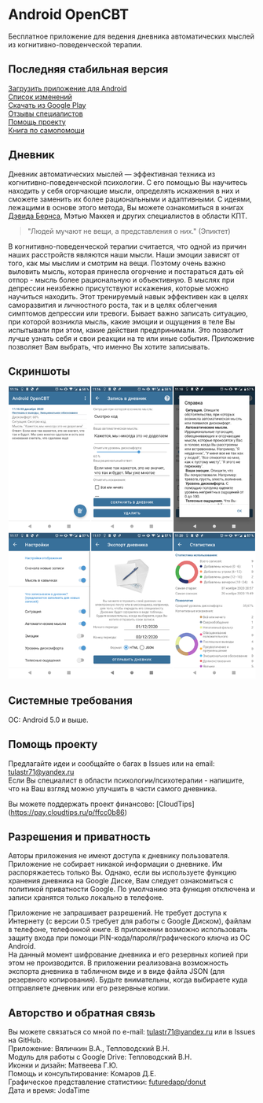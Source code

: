 # Android OpenCBT
Бесплатное приложение для ведения дневника автоматических мыслей из когнитивно-поведенческой терапии.

## Последняя стабильная версия
[Загрузить приложение для Android](https://github.com/va-utils/opencbt/releases/download/0.6/universal.apk)   
[Список изменений](https://github.com/va-utils/opencbt/releases/tag/0.6)   
[Скачать из Google Play](https://play.google.com/store/apps/details?id=com.vva.androidopencbt)  
[Отзывы специалистов](https://github.com/va-utils/opencbt/wiki/Отзывы-специалистов)  
[Помощь проекту](https://github.com/va-utils/opencbt#%D0%BF%D0%BE%D0%BC%D0%BE%D1%89%D1%8C-%D0%BF%D1%80%D0%BE%D0%B5%D0%BA%D1%82%D1%83)  
[Книга по самопомощи](https://www.litres.ru/david-d-burns/terapiya-nastroeniya-klinicheski-dokazannyy-sposob-pobedit-d/?lfrom=965623253)  

## Дневник
Дневник автоматических мыслей — эффективная техника из когнитивно-поведенческой психологии. 
С его помощью Вы научитесь находить у себя огорчающие мысли, определять искажения в них и сможете заменить их более рациональными и адаптивными.
С идеями, лежащими в основе этого метода, Вы можете ознакомиться в книгах [Дэвида Бернса](https://www.litres.ru/author/david-d-burns/?lfrom=965623253), Мэтью Маккея и других специалистов в области КПТ.

> "Людей мучают не вещи, а представления о них." (Эпиктет)

В когнитивно-поведенческой терапии считается, что одной из причин наших расстройств являются наши мысли. Наши эмоции зависят от того, как мы мыслим и смотрим на вещи.
Поэтому очень важно выловить мысль, которая принесла огорчение и постараться дать ей отпор - мысль более рациональную и объективную. В мыслях при депрессии неизбежно присутствуют
искажения, которые можно научиться находить. Этот тренируемый навык эффективен как в целях саморазвития и личностного роста, так и в целях облегчения симптомов депрессии или тревоги.
Бывает важно записать ситуацию, при которой возникла мысль, какие эмоции и ощущения в теле Вы испытывали при этом, какие действия предпринимали. Это позволит лучше узнать себя и свои реакции на те или иные события. Приложение позволяет Вам выбрать, что именно Вы хотите записывать.

## Скриншоты

![Скриншоты](/out.png)

## Системные требования
ОС: Android 5.0 и выше.

## Помощь проекту
Предлагайте идеи и сообщайте о багах в Issues или на email: tulastr71@yandex.ru  
Если Вы специалист в области психологии/психотерапии - напишите, что на Ваш взгляд можно улучшить в части самого дневника.  
  
Вы можете поддержать проект финансово:
[CloudTips] (https://pay.cloudtips.ru/p/ffcc0b86)  

## Разрешения и приватность
Авторы приложения не имеют доступа к дневнику пользователя. Приложение не собирает никакой информации о дневнике. Им распоряжаетесь только Вы. 
Однако, если вы используете функцию хранения дневника на Google Диске, Вам следует ознакомиться с политикой приватности Google. По умолчанию эта функция отключена и записи хранятся только локально в телефоне.  

Приложение не запрашивает разрешений. Не требует доступа к Интернету (с версии 0.5 требует для работы с Google Диском), файлам в телефоне, телефонной книге.
В приложении возможно использовать защиту входа при помощи PIN-кода/пароля/графического ключа из ОС Android.   
На данный момент шифрование дневника и его резервных копией при этом не производится. 
В приложении реализована возможность экспорта дневника в табличном виде и в виде файла JSON (для резервного копирования).
Будьте внимательны, когда выбираете куда отправляете дневник или его резервные копии.

## Авторство и обратная связь
Вы можете связаться со мной по e-mail: tulastr71@yandex.ru или в Issues на GitHub.  
Приложение: Вяличкин В.А., Тепловодский В.Н.    
Модуль для работы с Google Drive: Тепловодский В.Н.  
Иконки и дизайн: Матвеева Г.Ю.  
Помощь и консультирование: Комаров Д.Е.   
Графическое представление статистики: [futuredapp/donut](https://github.com/futuredapp/donut)   
Дата и время: JodaTime
